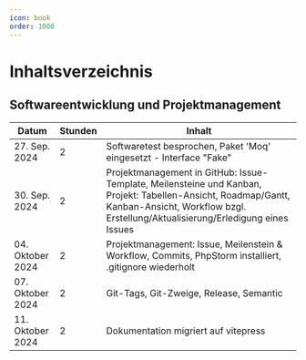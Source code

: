 ```yaml
---
icon: book
order: 1000
---
```


# Inhaltsverzeichnis

## Softwareentwicklung und Projektmanagement

| Datum            | Stunden | Inhalt                                                                                                                                                                                           |
| ---------------- | ------- | ------------------------------------------------------------------------------------------------------------------------------------------------------------------------------------------------ |
| 27. Sep. 2024    | 2       | Softwaretest besprochen, Paket 'Moq' eingesetzt - Interface "Fake"                                                                                                                               |
| 30. Sep. 2024    | 2       | Projektmanagement in GitHub: Issue-Template, Meilensteine und Kanban, Projekt: Tabellen-Ansicht, Roadmap/Gantt, Kanban-Ansicht, Workflow bzgl. Erstellung/Aktualisierung/Erledigung eines Issues |
| 04. Oktober 2024 | 2       | Projektmanagement: Issue, Meilenstein & Workflow, Commits, PhpStorm installiert, .gitignore wiederholt                                                                                           |
| 07. Oktober 2024 | 2       | Git-Tags, Git-Zweige, Release, Semantic                                                                                                                                                          |
| 11. Oktober 2024 | 2       | Dokumentation migriert auf vitepress                                                                                                                                                             |
